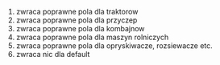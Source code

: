 1. zwraca poprawne pola dla traktorow
2. zwraca poprawne pola dla przyczep
3. zwraca poprawne pola dla kombajnow
4. zwraca poprawne pola dla maszyn rolniczych
5. zwraca poprawne pola dla opryskiwacze, rozsiewacze etc.
6. zwraca nic dla default
